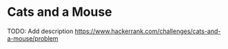 # Cats and a Mouse
TODO: Add description
https://www.hackerrank.com/challenges/cats-and-a-mouse/problem
